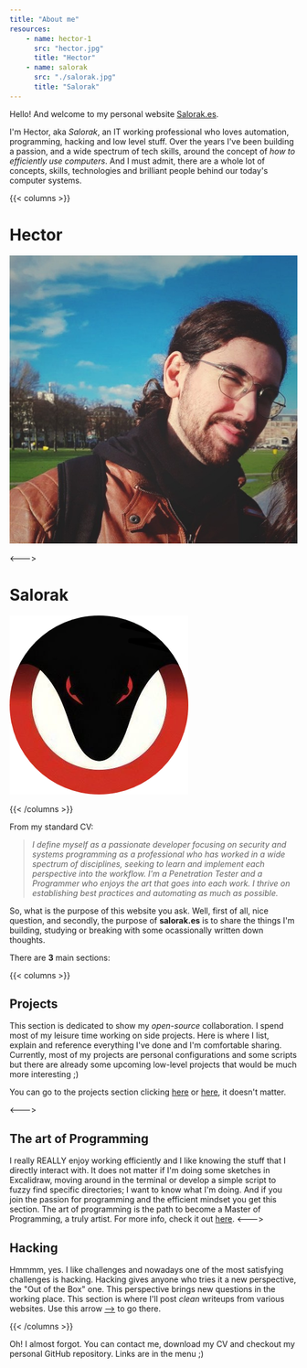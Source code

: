 ```yaml
---
title: "About me"
resources:
    - name: hector-1
      src: "hector.jpg"
      title: "Hector"
    - name: salorak
      src: "./salorak.jpg"
      title: "Salorak"
---
```


Hello! And welcome to my personal website [Salorak.es](https://salorak.es).

I'm Hector, aka *Salorak*, an IT working professional who loves automation, programming, hacking and low level stuff. Over the years I've been building a passion, and a wide spectrum of tech skills, around the concept of *how to efficiently use computers*. And I must admit, there are a whole lot of concepts, skills, technologies and brilliant people behind our today's computer systems. 

{{< columns >}}

# Hector

![](hector.jpg)

<--->

# Salorak
![](red_viper.png)

{{< /columns >}}

From my standard CV:
> *I define myself as a passionate developer focusing on security and systems programming as a
> professional who has worked in a wide spectrum of disciplines, seeking to learn and implement each
> perspective into the workflow. I'm a Penetration Tester and a Programmer who enjoys the art that goes
> into each work. I thrive on establishing best practices and automating as much as possible.*


So, what is the purpose of this website you ask. Well, first of all, nice question, and secondly, the purpose of **salorak.es** is to share the things I'm building, studying  or breaking with some ocassionally written down thoughts. 

There are **3** main sections:

{{< columns >}} <!-- begin columns block -->

## Projects

This section is dedicated to show my *open-source* collaboration. I spend most of my leisure time working on side projects. Here is where I list, explain and reference everything I've done and I'm comfortable sharing. Currently, most of my projects are personal configurations and some scripts but there are already some upcoming low-level projects that would be much more interesting ;)

You can go to the projects section clicking [here](projects) or [here](projects), it doesn't matter.

<---> <!-- magic separator, between columns -->

## The art of Programming

I really REALLY enjoy working efficiently and I like knowing the stuff that I directly interact with. It does not matter if I'm doing some sketches in Excalidraw, moving around in the terminal or develop a simple script to fuzzy find specific directories; I want to know what I'm doing.  And if you join the passion for programming and the efficient mindset you get this section. The art of programming is the path to become a Master of Programming, a truly artist.
For more info, check it out [here](art-programming).
<---> <!-- magic separator, between columns -->

## Hacking
Hmmmm, yes. I like challenges and nowadays one of the most satisfying challenges is hacking. Hacking gives anyone who tries it a new perspective, the "Out of the Box" one. This perspective brings new questions in the working place. 
This section is where I'll post *clean* writeups from various websites. Use this arrow [-->](hacking) to go there.


{{< /columns >}}


Oh! I almost forgot.
You can contact me, download my CV and checkout my personal GitHub repository. 
Links are in the menu ;)
